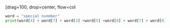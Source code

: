 [drag=100, drop=center, flow=col

```python
word = "special nunmber"
print(word[4] + word[7] + word[3] +word[5] +word[8] + word[7] + word[0] + word[1] + word[2] + word[6])
```